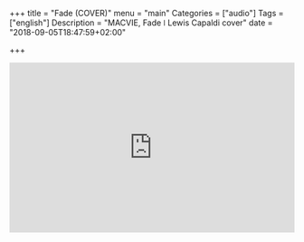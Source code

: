 
+++
title = "Fade (COVER)"
menu = "main"
Categories = ["audio"]
Tags = ["english"]
Description = "MACVIE, Fade  ǀ  Lewis Capaldi cover"
date = "2018-09-05T18:47:59+02:00"

+++

<iframe width="100%" height="300" scrolling="no" frameborder="no" allow="autoplay" src="https://w.soundcloud.com/player/?url=https%3A//api.soundcloud.com/tracks/496012746&color=%2300ff6a&auto_play=false&hide_related=false&show_comments=true&show_user=true&show_reposts=false&show_teaser=true&visual=true"></iframe>

